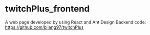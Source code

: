 # twitchPlus_frontend
A web page developed by using React and Ant Design
Backend code: https://github.com/bjiang97/twitchPlus
